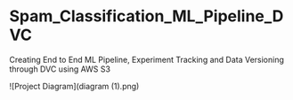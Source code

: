 # Spam_Classification_ML_Pipeline_DVC
Creating End to End ML Pipeline, Experiment Tracking and Data Versioning through DVC using AWS S3



![Project Diagram](diagram (1).png)
